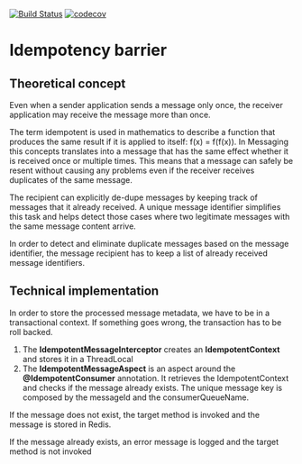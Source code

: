 [![Build Status][ci-img]][ci]
[![codecov](https://codecov.io/gh/ask4gilles/idempotency-barrier/branch/master/graph/badge.svg)](https://codecov.io/gh/ask4gilles/idempotency-barrier)

# Idempotency barrier
## Theoretical concept
Even when a sender application sends a message only once,
the receiver application may receive the message more than once.

The term idempotent is used in mathematics to describe a function that produces the same result 
if it is applied to itself: f(x) = f(f(x)). 
In Messaging this concepts translates into a message that has the same effect whether it is received 
once or multiple times. 
This means that a message can safely be resent without causing any problems even if the receiver receives 
duplicates of the same message.

The recipient can explicitly de-dupe messages by keeping track of messages that it already received. 
A unique message identifier simplifies this task and helps detect those cases where 
two legitimate messages with the same message content arrive.

In order to detect and eliminate duplicate messages based on the message identifier, 
the message recipient has to keep a list of already received message identifiers.

## Technical implementation

In order to store the processed message metadata, we have to be in a transactional context.
If something goes wrong, the transaction has to be roll backed.

1. The **IdempotentMessageInterceptor** creates an **IdempotentContext** and stores it in a ThreadLocal
2. The **IdempotentMessageAspect** is an aspect around the **@IdempotentConsumer** annotation. 
It retrieves the IdempotentContext and checks if the message already exists. 
The unique message key is composed by the messageId and the consumerQueueName.

If the message does not exist, the target method is invoked and the message is stored in Redis.

If the message already exists, an error message is logged and the target method is not invoked

[ci-img]: https://api.travis-ci.com/ask4gilles/idempotency-barrier.svg?branch=master
[ci]: https://travis-ci.com/ask4gilles/idempotency-barrier
